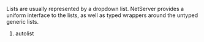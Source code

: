 <properties date="2016-05-10"
SortOrder="3"
/>

Lists are usually represented by a dropdown list. NetServer provides a uniform interface to the lists, as well as typed wrappers around the untyped generic lists.
1. autolist
